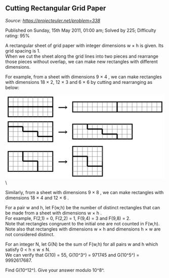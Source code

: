 Cutting Rectangular Grid Paper
------------------------------

*Source: https://projecteuler.net/problem=338*

Published on Sunday, 15th May 2011, 01:00 am; Solved by 225; Difficulty
rating: 95%

A rectangular sheet of grid paper with integer dimensions w × h is
given. Its grid spacing is 1.\
 When we cut the sheet along the grid lines into two pieces and
rearrange those pieces without overlap, we can make new rectangles with
different dimensions.

For example, from a sheet with dimensions 9 × 4 , we can make rectangles
with dimensions 18 × 2, 12 × 3 and 6 × 6 by cutting and rearranging as
below:

![p338\_gridpaper.gif](img/p338_gridpaper.gif)\

Similarly, from a sheet with dimensions 9 × 8 , we can make rectangles
with dimensions 18 × 4 and 12 × 6 .

For a pair w and h, let F(w,h) be the number of distinct rectangles that
can be made from a sheet with dimensions w × h .\
 For example, F(2,1) = 0, F(2,2) = 1, F(9,4) = 3 and F(9,8) = 2.\
 Note that rectangles congruent to the initial one are not counted in
F(w,h).\
 Note also that rectangles with dimensions w × h and dimensions h × w
are not considered distinct.

For an integer N, let G(N) be the sum of F(w,h) for all pairs w and h
which satisfy 0 \< h ≤ w ≤ N.\
 We can verify that G(10) = 55, G(10^3^) = 971745 and G(10^5^) =
9992617687.

Find G(10^12^). Give your answer modulo 10^8^.
